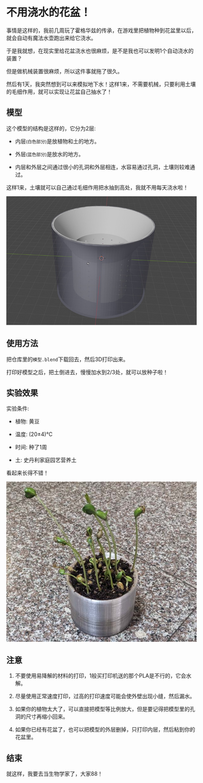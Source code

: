# 不用浇水的花盆！

事情是这样的，我前几周玩了霍格华兹的传承，在游戏里把植物种到花盆里以后，就会自动有魔法水壶跑出来给它浇水。

于是我就想，在现实里给花盆浇水也很麻烦，是不是我也可以发明1个自动浇水的装置？

但是做机械装置很麻烦，所以这件事就拖了很久。

然后有1天，我突然想到可以来模拟地下水！这样1来，不需要机械，只要利用土壤的毛细作用，就可以实现让花盆自己抽水了！


## 模型

这个模型的结构是这样的，它分为2层: 

- 内层<small>(白色部分)</small>是放植物和土的地方。

- 外层<small>(蓝色部分)</small>是放水的地方。

- 内层和外层之间通过很小的孔洞和外层相连，水容易通过孔洞，土壤则较难通过。

这样1来，土壤就可以自己通过毛细作用把水抽到高处，我就不用每天浇水啦！


![模型.jpg](模型.jpg)


## 使用方法

把仓库里的`模型.blend`下载回去，然后3D打印出来。

打印好模型之后，把土倒进去，慢慢加水到2/3处，就可以放种子啦！


## 实验效果

实验条件: 

- 植物: 黄豆

- 温度: (20±4)°C

- 时间: 种了1周

- 土: 史丹利家庭园艺营养土

看起来长得不错！

![植物.jpg](植物.jpg)


## 注意

1. 不要使用易降解的材料的打印，1般买打印机送的那个PLA是不行的，它会水解。

2. 尽量使用正常速度打印，过高的打印速度可能会使外壁出现小缝，然后漏水。

3. 如果你的植物太大了，可以直接把模型等比例放大，但是要记得把模型里的孔洞的尺寸再缩小回来。

4. 如果你已经有花盆了，也可以把模型的外层删掉，只打印内层，然后粘到你的花盆里。


## 结束

就这样，我要去当生物学家了，大家88！
